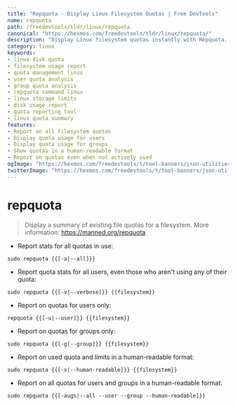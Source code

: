 ```yaml
---
title: "Repquota - Display Linux Filesystem Quotas | Free DevTools"
name: repquota
path: /freedevtools/tldr/linux/repquota
canonical: "https://hexmos.com/freedevtools/tldr/linux/repquota/"
description: "Display Linux filesystem quotas instantly with Repquota. Analyze disk usage, manage user limits, and optimize storage allocation on Linux systems. Free online tool, no registration required."
category: linux
keywords:
- linux disk quota
- filesystem usage report
- quota management linux
- user quota analysis
- group quota analysis
- repquota command linux
- linux storage limits
- disk usage report
- quota reporting tool
- linux quota summary
features:
- Report on all filesystem quotas
- Display quota usage for users
- Display quota usage for groups
- Show quotas in a human-readable format
- Report on quotas even when not actively used
ogImage: "https://hexmos.com/freedevtools/t/tool-banners/json-utilities-banner.png"
twitterImage: "https://hexmos.com/freedevtools/t/tool-banners/json-utilities-banner.png"
---
```


# repquota

> Display a summary of existing file quotas for a filesystem.
> More information: <https://manned.org/repquota>.

- Report stats for all quotas in use:

`sudo repquota {{[-a|--all]}}`

- Report quota stats for all users, even those who aren't using any of their quota:

`sudo repquota {{[-v|--verbose]}} {{filesystem}}`

- Report on quotas for users only:

`repquota {{[-u|--user]}} {{filesystem}}`

- Report on quotas for groups only:

`sudo repquota {{[-g|--group]}} {{filesystem}}`

- Report on used quota and limits in a human-readable format:

`sudo repquota {{[-s|--human-readable]}} {{filesystem}}`

- Report on all quotas for users and groups in a human-readable format:

`sudo repquota {{[-augs|--all --user --group --human-readable]}}`
